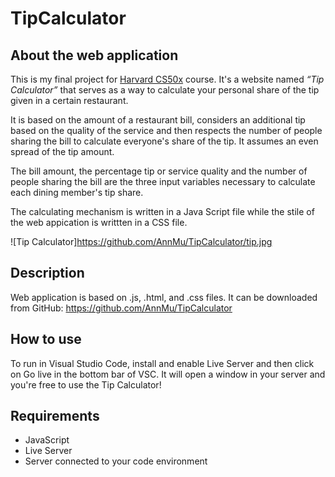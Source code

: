# TipCalculator

## About the web application

This is my final project for [Harvard CS50x](https://cs50.harvard.edu/x/2020/) course. It's a website named *“Tip Calculator”* that serves as a way to calculate your personal share of the tip given in a certain restaurant. 

It is based on the amount of a restaurant bill, considers an additional tip based on the quality of the service and then respects the number of people sharing the bill to calculate everyone's share of the tip. It assumes an even spread of the tip amount. 

The bill amount, the percentage tip or service quality and the number of people sharing the bill are the three input variables necessary to calculate each dining member's tip share. 

The calculating mechanism is written in a Java Script file while the stile of the web appication is writtten in a CSS file. 

![Tip Calculator]https://github.com/AnnMu/TipCalculator/tip.jpg

## Description

Web application is based on .js, .html, and .css files. It can be downloaded from GitHub: https://github.com/AnnMu/TipCalculator

## How to use

To run in Visual Studio Code, install and enable Live Server and then click on Go live in the bottom bar of VSC. It will open a window in your server and you're free to use the Tip Calculator! 

## Requirements

- JavaScript
- Live Server
- Server connected to your code environment
